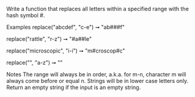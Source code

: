 Write a function that replaces all letters within a specified range with the hash symbol #.

Examples
replace("abcdef", "c-e") ➞ "ab###f"

replace("rattle", "r-z") ➞ "#a##le"

replace("microscopic", "i-i") ➞ "m#croscop#c"

replace("", "a-z") ➞ ""

Notes
The range will always be in order, a.k.a. for m-n, character m will always come before or equal n.
Strings will be in lower case letters only.
Return an empty string if the input is an empty string.